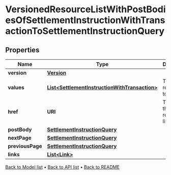 

# VersionedResourceListWithPostBodiesOfSettlementInstructionWithTransactionToSettlementInstructionQuery


## Properties

| Name | Type | Description | Notes |
|------------ | ------------- | ------------- | -------------|
|**version** | [**Version**](Version.md) |  |  |
|**values** | [**List&lt;SettlementInstructionWithTransaction&gt;**](SettlementInstructionWithTransaction.md) | The resources to list. |  |
|**href** | **URI** | The URI of the resource list. |  [optional] |
|**postBody** | [**SettlementInstructionQuery**](SettlementInstructionQuery.md) |  |  [optional] |
|**nextPage** | [**SettlementInstructionQuery**](SettlementInstructionQuery.md) |  |  [optional] |
|**previousPage** | [**SettlementInstructionQuery**](SettlementInstructionQuery.md) |  |  [optional] |
|**links** | [**List&lt;Link&gt;**](Link.md) |  |  [optional] |



[Back to Model list](../README.md#documentation-for-models) &#8226; [Back to API list](../README.md#documentation-for-api-endpoints) &#8226; [Back to README](../README.md)


